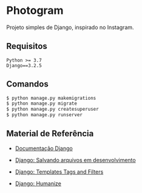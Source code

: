 # Photogram

Projeto simples de Django, inspirado no Instagram. 

## Requisitos
```
Python >= 3.7
Django==3.2.5
```

## Comandos

```sh
$ python manage.py makemigrations
$ python manage.py migrate
$ python manage.py createsuperuser
$ python manage.py runserver
```

## Material de Referência

- [Documentação Django](https://docs.djangoproject.com/en/3.2/)

- [Django: Salvando arquivos em desenvolvimento](https://docs.djangoproject.com/en/3.2/howto/static-files/#serving-files-uploaded-by-a-user-during-development)

- [Django: Templates Tags and Filters](https://docs.djangoproject.com/en/3.2/ref/templates/builtins/)

- [Django: Humanize](https://docs.djangoproject.com/en/3.2/ref/contrib/humanize/)